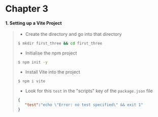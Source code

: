 # Chapter 3

#### 1. Setting up a Vite Project
>
> * Create the directory and go into that directory
> ```bash
>$ mkdir first_three && cd first_three
>```
> * Initialise the npm project
> ```bash
>$ npm init -y
>```
> * Install Vite into the project
> ```bash
>$ npm i vite
>```
> * Look for this ```test``` in the "scripts" key of the ```package.json``` file
> ```json
> {
>    "test":"echo \"Error: no test specified\" && exit 1"
> }
>```
